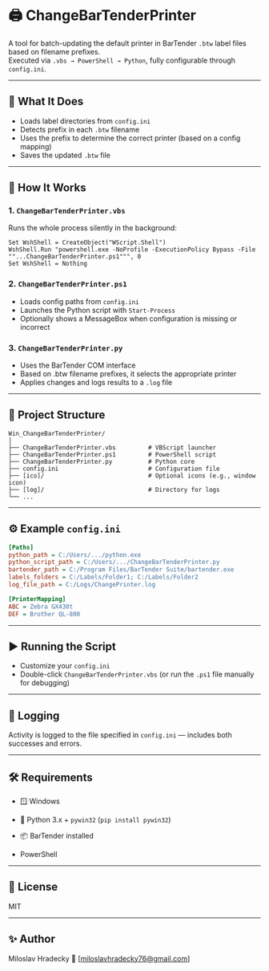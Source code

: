 # 🖨️ ChangeBarTenderPrinter

A tool for batch-updating the default printer in BarTender `.btw` label files based on filename prefixes.  
Executed via `.vbs → PowerShell → Python`, fully configurable through `config.ini`.

---

## 🔧 What It Does

- Loads label directories from `config.ini`
- Detects prefix in each `.btw` filename
- Uses the prefix to determine the correct printer (based on a config mapping)
- Saves the updated `.btw` file

---

## 🚀 How It Works

### 1. `ChangeBarTenderPrinter.vbs`
Runs the whole process silently in the background:

```vbscript
Set WshShell = CreateObject("WScript.Shell")
WshShell.Run "powershell.exe -NoProfile -ExecutionPolicy Bypass -File ""...ChangeBarTenderPrinter.ps1""", 0
Set WshShell = Nothing
```

### 2. `ChangeBarTenderPrinter.ps1`
- Loads config paths from `config.ini`
- Launches the Python script with `Start-Process`
- Optionally shows a MessageBox when configuration is missing or incorrect

### 3. `ChangeBarTenderPrinter.py`
- Uses the BarTender COM interface
- Based on .btw filename prefixes, it selects the appropriate printer
- Applies changes and logs results to a `.log` file

---

## 📁 Project Structure

```
Win_ChangeBarTenderPrinter/
│
├── ChangeBarTenderPrinter.vbs         # VBScript launcher
├── ChangeBarTenderPrinter.ps1         # PowerShell script
├── ChangeBarTenderPrinter.py          # Python core
├── config.ini                         # Configuration file
├── [ico]/                             # Optional icons (e.g., window icon)
├── [log]/                             # Directory for logs
└── ...
```

---

## ⚙️ Example `config.ini`

```ini
[Paths]
python_path = C:/Users/.../python.exe
python_script_path = C:/Users/.../ChangeBarTenderPrinter.py
bartender_path = C:/Program Files/BarTender Suite/bartender.exe
labels_folders = C:/Labels/Folder1; C:/Labels/Folder2
log_file_path = C:/Logs/ChangePrinter.log

[PrinterMapping]
ABC = Zebra GX430t
DEF = Brother QL-800
```

---

## ▶️ Running the Script

- Customize your `config.ini`
- Double-click `ChangeBarTenderPrinter.vbs` (or run the `.ps1` file manually for debugging)

---

## 📒 Logging

Activity is logged to the file specified in `config.ini` — includes both successes and errors.

---

## 🛠️ Requirements

- 🪟 Windows

- 🐍 Python 3.x + `pywin32` (`pip install pywin32`)

- 📦 BarTender installed

- PowerShell

---

## 🪪 License

MIT

---

## ✨ Author

Miloslav Hradecky 📧 [miloslavhradecky76@gmail.com]
